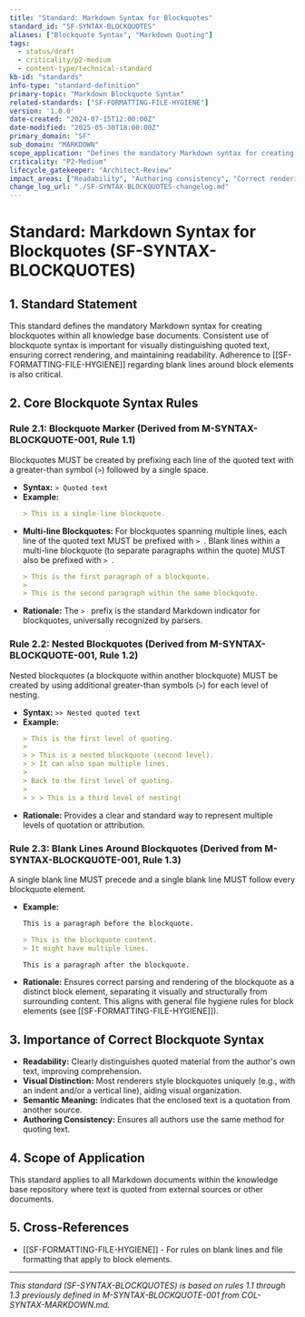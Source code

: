 ```yaml
---
title: "Standard: Markdown Syntax for Blockquotes"
standard_id: "SF-SYNTAX-BLOCKQUOTES"
aliases: ["Blockquote Syntax", "Markdown Quoting"]
tags:
  - status/draft
  - criticality/p2-medium
  - content-type/technical-standard
kb-id: "standards"
info-type: "standard-definition"
primary-topic: "Markdown Blockquote Syntax"
related-standards: ["SF-FORMATTING-FILE-HYGIENE"]
version: '1.0.0'
date-created: "2024-07-15T12:00:00Z"
date-modified: "2025-05-30T18:00:00Z"
primary_domain: "SF"
sub_domain: "MARKDOWN"
scope_application: "Defines the mandatory Markdown syntax for creating blockquotes in all knowledge base documents."
criticality: "P2-Medium"
lifecycle_gatekeeper: "Architect-Review"
impact_areas: ["Readability", "Authoring consistency", "Correct rendering of quoted text", "Accessibility"]
change_log_url: "./SF-SYNTAX-BLOCKQUOTES-changelog.md"
---
```

# Standard: Markdown Syntax for Blockquotes (SF-SYNTAX-BLOCKQUOTES)

## 1. Standard Statement

This standard defines the mandatory Markdown syntax for creating blockquotes within all knowledge base documents. Consistent use of blockquote syntax is important for visually distinguishing quoted text, ensuring correct rendering, and maintaining readability. Adherence to [[SF-FORMATTING-FILE-HYGIENE]] regarding blank lines around block elements is also critical.

## 2. Core Blockquote Syntax Rules

### Rule 2.1: Blockquote Marker (Derived from M-SYNTAX-BLOCKQUOTE-001, Rule 1.1)
Blockquotes MUST be created by prefixing each line of the quoted text with a greater-than symbol (`>`) followed by a single space.
*   **Syntax:** `> Quoted text`
*   **Example:**
    ```markdown
    > This is a single-line blockquote.
    ```
*   **Multi-line Blockquotes:** For blockquotes spanning multiple lines, each line of the quoted text MUST be prefixed with `> `. Blank lines within a multi-line blockquote (to separate paragraphs within the quote) MUST also be prefixed with `> `.
    ```markdown
    > This is the first paragraph of a blockquote.
    >
    > This is the second paragraph within the same blockquote.
    ```
*   **Rationale:** The `> ` prefix is the standard Markdown indicator for blockquotes, universally recognized by parsers.

### Rule 2.2: Nested Blockquotes (Derived from M-SYNTAX-BLOCKQUOTE-001, Rule 1.2)
Nested blockquotes (a blockquote within another blockquote) MUST be created by using additional greater-than symbols (`>`) for each level of nesting.
*   **Syntax:** `>> Nested quoted text`
*   **Example:**
    ```markdown
    > This is the first level of quoting.
    >
    > > This is a nested blockquote (second level).
    > > It can also span multiple lines.
    >
    > Back to the first level of quoting.
    >
    > > > This is a third level of nesting!
    ```
*   **Rationale:** Provides a clear and standard way to represent multiple levels of quotation or attribution.

### Rule 2.3: Blank Lines Around Blockquotes (Derived from M-SYNTAX-BLOCKQUOTE-001, Rule 1.3)
A single blank line MUST precede and a single blank line MUST follow every blockquote element.
*   **Example:**
    ```markdown
    This is a paragraph before the blockquote.

    > This is the blockquote content.
    > It might have multiple lines.

    This is a paragraph after the blockquote.
    ```
*   **Rationale:** Ensures correct parsing and rendering of the blockquote as a distinct block element, separating it visually and structurally from surrounding content. This aligns with general file hygiene rules for block elements (see [[SF-FORMATTING-FILE-HYGIENE]]).

## 3. Importance of Correct Blockquote Syntax

*   **Readability:** Clearly distinguishes quoted material from the author's own text, improving comprehension.
*   **Visual Distinction:** Most renderers style blockquotes uniquely (e.g., with an indent and/or a vertical line), aiding visual organization.
*   **Semantic Meaning:** Indicates that the enclosed text is a quotation from another source.
*   **Authoring Consistency:** Ensures all authors use the same method for quoting text.

## 4. Scope of Application

This standard applies to all Markdown documents within the knowledge base repository where text is quoted from external sources or other documents.

## 5. Cross-References
- [[SF-FORMATTING-FILE-HYGIENE]] - For rules on blank lines and file formatting that apply to block elements.

---
*This standard (SF-SYNTAX-BLOCKQUOTES) is based on rules 1.1 through 1.3 previously defined in M-SYNTAX-BLOCKQUOTE-001 from COL-SYNTAX-MARKDOWN.md.*
